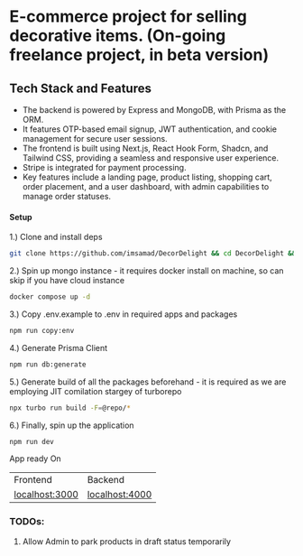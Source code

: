# E-commerce project for selling decorative items. (On-going freelance project, in beta version)

## Tech Stack and Features

- The backend is powered by Express and MongoDB, with Prisma as the ORM.
- It features OTP-based email signup, JWT authentication, and cookie management for secure user sessions.
- The frontend is built using Next.js, React Hook Form, Shadcn, and Tailwind CSS, providing a seamless and responsive user experience.
- Stripe is integrated for payment processing.
- Key features include a landing page, product listing, shopping cart, order placement, and a user dashboard, with admin capabilities to manage order statuses.

#### Setup

1.) Clone and install deps

```sh
git clone https://github.com/imsamad/DecorDelight && cd DecorDelight && npm install
```

2.) Spin up mongo instance - it requires docker install on machine, so can skip if you have cloud instance

```sh
docker compose up -d
```

3.) Copy .env.example to .env in required apps and packages

```sh
npm run copy:env
```

4.) Generate Prisma Client

```sh
npm run db:generate
```

5.) Generate build of all the packages beforehand - it is required as we are employing JIT comilation stargey of turborepo

```sh
npx turbo run build -F=@repo/*
```

6.) Finally, spin up the application

```sh
npm run dev
```

App ready On

<table  width="100%"  >
<tr>
<td>Frontend
</td><td>Backend
</td>
</tr>
<tr>
<td><a href="http://localhost:3000" target="_blank" >localhost:3000</a>
</td><td><a href="http://localhost:4000" target="_blank" >localhost:4000</a>
</td>
</tr>
</table>

### TODOs:

1. Allow Admin to park products in draft status temporarily
